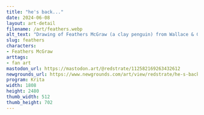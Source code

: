 ```yaml
---
title: "he's back..."
date: 2024-06-08
layout: art-detail
filename: /art/feathers.webp
alt_text: "Drawing of Feathers McGraw (a clay penguin) from Wallace & Gromit. He's putting on his signature red glove, and looking... menacing? Cute and adorable? He's inside of a jail cell."
slug: feathers
characters:
- Feathers McGraw
arttags:
- fan art
mastodon_url: https://mastodon.art/@redstrate/112582169263432612
newgrounds_url: https://www.newgrounds.com/art/view/redstrate/he-s-back
program: Krita
width: 1808
height: 2480
thumb_width: 512
thumb_height: 702
---
```

